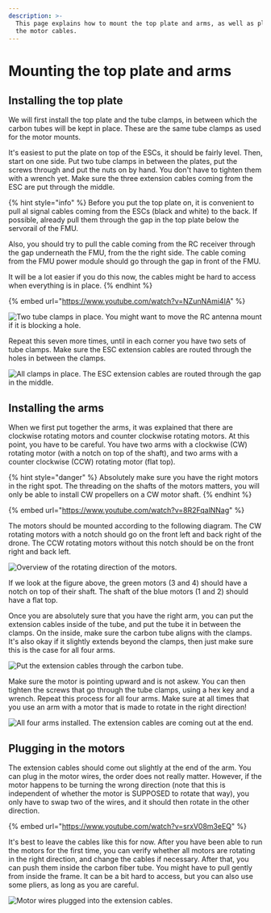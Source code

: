 ```yaml
---
description: >-
  This page explains how to mount the top plate and arms, as well as plugging in
  the motor cables.
---
```


# Mounting the top plate and arms

## Installing the top plate

We will first install the top plate and the tube clamps, in between which the carbon tubes will be kept in place. These are the same tube clamps as used for the motor mounts.

It's easiest to put the plate on top of the ESCs, it should be fairly level. Then, start on one side. Put two tube clamps in between the plates, put the screws through and put the nuts on by hand. You don't have to tighten them with a wrench yet. Make sure the three extension cables coming from the ESC are put through the middle.

{% hint style="info" %}
Before you put the top plate on, it is convenient to pull al signal cables coming from the ESCs \(black and white\) to the back. If possible, already pull them through the gap in the top plate below the servorail of the FMU.

Also, you should try to pull the cable coming from the RC receiver through the gap underneath the FMU, from the the right side. The cable coming from the FMU power module should go through the gap in front of the FMU. 

It will be a lot easier if you do this now, the cables might be hard to access when everything is in place.
{% endhint %}

{% embed url="https://www.youtube.com/watch?v=NZunNAmi4IA" %}

![Two tube clamps in place. You might want to move the RC antenna mount if it is blocking a hole.](../../.gitbook/assets/20190221_144608.jpg)

Repeat this seven more times, until in each corner you have two sets of tube clamps. Make sure the ESC extension cables are routed through the holes in between the clamps.

![All clamps in place. The ESC extension cables are routed through the gap in the middle.](../../.gitbook/assets/20190221_145347.jpg)

## Installing the arms

When we first put together the arms, it was explained that there are clockwise rotating motors and counter clockwise rotating motors. At this point, you have to be careful. You have two arms with a clockwise \(CW\) rotating motor \(with a notch on top of the shaft\), and two arms with a counter clockwise \(CCW\) rotating motor \(flat top\).

{% hint style="danger" %}
Absolutely make sure you have the right motors in the right spot. The threading on the shafts of the motors matters, you will only be able to install CW propellers on a CW motor shaft. 
{% endhint %}

{% embed url="https://www.youtube.com/watch?v=8R2FqalNNag" %}

The motors should be mounted according to the following diagram. The CW rotating motors with a notch should go on the front left and back right of the drone. The CCW rotating motors without this notch should be on the front right and back left. 

![Overview of the rotating direction of the motors.](../../.gitbook/assets/image%20%28156%29.png)

If we look at the figure above, the green motors \(3 and 4\) should have a notch on top of their shaft. The shaft of the blue motors \(1 and 2\) should have a flat top.

Once you are absolutely sure that you have the right arm, you can put the extension cables inside of the tube, and put the tube it in between the clamps. On the inside, make sure the carbon tube aligns with the clamps. It's also okay if it slightly extends beyond the clamps, then just make sure this is the case for all four arms.

![Put the extension cables through the carbon tube.](../../.gitbook/assets/20190221_145535.jpg)

Make sure the motor is pointing upward and is not askew. You can then tighten the screws that go through the tube clamps, using a hex key and a wrench. Repeat this process for all four arms. Make sure at all times that you use an arm with a motor that is made to rotate in the right direction!

![All four arms installed. The extension cables are coming out at the end.](../../.gitbook/assets/20190221_152315.jpg)

## Plugging in the motors

The extension cables should come out slightly at the end of the arm. You can plug in the motor wires, the order does not really matter. However, if the motor happens to be turning the wrong direction \(note that this is independent of whether the motor is SUPPOSED to rotate that way\), you only have to swap two of the wires, and it should then rotate in the other direction.

{% embed url="https://www.youtube.com/watch?v=srxV08m3eEQ" %}

It's best to leave the cables like this for now. After you have been able to run the motors for the first time, you can verify whether all motors are rotating in the right direction, and change the cables if necessary. After that, you can push them inside the carbon fiber tube. You might have to pull gently from inside the frame. It can be a bit hard to access, but you can also use some pliers, as long as you are careful.

![Motor wires plugged into the extension cables.](../../.gitbook/assets/20190221_152617%20%281%29.jpg)




